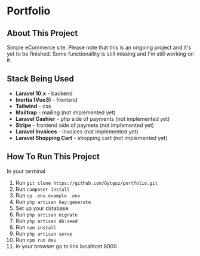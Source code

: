 # Portfolio

## About This Project

Simple eCommerce site. Please note that this is an ongoing project and it's yet to be finished. Some functionallity is still missing and I'm still working on it.

## Stack Being Used

- **Laravel 10.x** - backend 
- **Inertia (Vue3)** - frontend
- **Tailwind** - css
- **Mailtrap** - mailing (not implemented yet)
- **Laravel Cashier** - php side of payments (not implemented yet)
- **Stripe** - frontend side of paymets (not implemented yet)
- **Laravel Invoices** - invoices (not implemented yet)
- **Laravel Shopping Cart** - shopping cart (not implemented yet)

## How To Run This Project

In your terminal
1.  Run ```git clone https://github.com/Gytguz/portfolio.git```
2.  Run ```composer install```
3.  Run ```cp .env.example .env```
4.  Run ```php artisan key:generate```
5.  Set up your database
5.  Run ```php artisan migrate```
6.  Run ```php artisan db:seed```
7.  Run ```npm install```
8.  Run ```php artisan serve```
9.  Run ```npm run dev```
10. In your browser go to link localhost:8000
